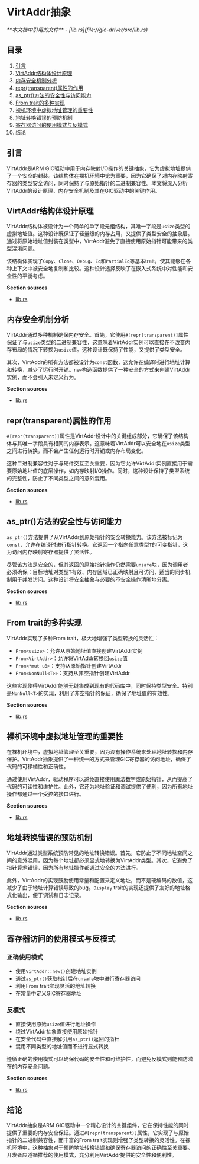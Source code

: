 # VirtAddr抽象

<cite>
**本文档中引用的文件**  
- [lib.rs](file://gic-driver/src/lib.rs)
</cite>

## 目录
1. [引言](#引言)
2. [VirtAddr结构体设计原理](#virtaddr结构体设计原理)
3. [内存安全机制分析](#内存安全机制分析)
4. [repr(transparent)属性的作用](#reprtransparent属性的作用)
5. [as_ptr()方法的安全性与访问能力](#as_ptr方法的安全性与访问能力)
6. [From trait的多种实现](#from-trait的多种实现)
7. [裸机环境中虚拟地址管理的重要性](#裸机环境中虚拟地址管理的重要性)
8. [地址转换错误的预防机制](#地址转换错误的预防机制)
9. [寄存器访问的使用模式与反模式](#寄存器访问的使用模式与反模式)
10. [结论](#结论)

## 引言
VirtAddr是ARM GIC驱动中用于内存映射I/O操作的关键抽象，它为虚拟地址提供了一个安全的封装。该结构体在裸机环境中尤为重要，因为它确保了对内存映射寄存器的类型安全访问，同时保持了与原始指针的二进制兼容性。本文将深入分析VirtAddr的设计原理、内存安全机制及其在GIC驱动中的关键作用。

## VirtAddr结构体设计原理
VirtAddr结构体被设计为一个简单的单字段元组结构，其唯一字段是`usize`类型的虚拟地址值。这种设计既保证了轻量级的内存占用，又提供了类型安全的抽象层。通过将原始地址值封装在类型中，VirtAddr避免了直接使用原始指针可能带来的类型混淆问题。

该结构体实现了`Copy`、`Clone`、`Debug`、`Eq`和`PartialEq`等基本trait，使其能够在各种上下文中被安全地复制和比较。这种设计选择反映了在嵌入式系统中对性能和安全性的平衡考虑。

**Section sources**
- [lib.rs](file://gic-driver/src/lib.rs#L53-L111)

## 内存安全机制分析
VirtAddr通过多种机制确保内存安全。首先，它使用`#[repr(transparent)]`属性保证了与`usize`类型的二进制兼容性，这意味着VirtAddr实例可以直接在不改变内存布局的情况下转换为`usize`值。这种设计既保持了性能，又提供了类型安全。

其次，VirtAddr的所有方法都被设计为`const`函数，这允许在编译时进行地址计算和转换，减少了运行时开销。`new`构造函数提供了一种安全的方式来创建VirtAddr实例，而不会引入未定义行为。

**Section sources**
- [lib.rs](file://gic-driver/src/lib.rs#L0-L51)

## repr(transparent)属性的作用
`#[repr(transparent)]`属性是VirtAddr设计中的关键组成部分，它确保了该结构体与其唯一字段具有相同的内存表示。这意味着VirtAddr可以安全地在`usize`类型之间进行转换，而不会产生任何运行时开销或内存布局变化。

这种二进制兼容性对于与硬件交互至关重要，因为它允许VirtAddr实例直接用于需要原始地址值的底层操作，如内存映射I/O操作。同时，这种设计保持了类型系统的完整性，防止了不同类型之间的意外混用。

**Section sources**
- [lib.rs](file://gic-driver/src/lib.rs#L53-L111)

## as_ptr()方法的安全性与访问能力
`as_ptr()`方法提供了从VirtAddr到原始指针的安全转换能力。该方法被标记为`const`，允许在编译时进行指针转换。它返回一个指向任意类型`T`的可变指针，这为访问内存映射寄存器提供了灵活性。

尽管该方法是安全的，但其返回的原始指针操作仍然需要`unsafe`块，因为调用者必须确保：目标地址对类型`T`有效、内存区域已正确映射且可访问、适当的同步机制用于并发访问。这种设计将安全抽象与必要的不安全操作清晰地分离。

**Section sources**
- [lib.rs](file://gic-driver/src/lib.rs#L53-L111)

## From trait的多种实现
VirtAddr实现了多种From trait，极大地增强了类型转换的灵活性：

- `From<usize>`：允许从原始地址值直接创建VirtAddr实例
- `From<VirtAddr>`：允许将VirtAddr转换回`usize`值
- `From<*mut u8>`：支持从原始指针创建VirtAddr
- `From<NonNull<T>>`：支持从非空指针创建VirtAddr

这些实现使得VirtAddr能够无缝集成到现有的代码库中，同时保持类型安全。特别是`NonNull<T>`的实现，利用了非空指针的保证，确保了地址值的有效性。

**Section sources**
- [lib.rs](file://gic-driver/src/lib.rs#L83-L95)

## 裸机环境中虚拟地址管理的重要性
在裸机环境中，虚拟地址管理至关重要，因为没有操作系统来处理地址转换和内存保护。VirtAddr抽象提供了一种统一的方式来管理GIC寄存器的访问地址，确保了代码的可移植性和正确性。

通过使用VirtAddr，驱动程序可以避免直接使用魔法数字或原始指针，从而提高了代码的可读性和维护性。此外，它还为地址验证和调试提供了便利，因为所有地址操作都通过一个受控的接口进行。

**Section sources**
- [lib.rs](file://gic-driver/src/lib.rs#L0-L51)

## 地址转换错误的预防机制
VirtAddr通过类型系统预防常见的地址转换错误。首先，它防止了不同地址空间之间的意外混用，因为每个地址都必须显式地转换为VirtAddr类型。其次，它避免了指针算术错误，因为所有地址操作都通过安全的方法进行。

此外，VirtAddr的实现鼓励使用常量和配置来定义地址，而不是硬编码的数值，这减少了由于地址计算错误导致的bug。`Display` trait的实现还提供了友好的地址格式化输出，便于调试和日志记录。

**Section sources**
- [lib.rs](file://gic-driver/src/lib.rs#L109-L111)

## 寄存器访问的使用模式与反模式
### 正确使用模式
- 使用`VirtAddr::new()`创建地址实例
- 通过`as_ptr()`获取指针后在`unsafe`块中进行寄存器访问
- 利用From trait实现灵活的地址转换
- 在常量中定义GIC寄存器地址

### 反模式
- 直接使用原始`usize`值进行地址操作
- 绕过VirtAddr抽象直接使用原始指针
- 在安全代码中直接解引用`as_ptr()`返回的指针
- 混用不同类型的地址值而不进行显式转换

遵循正确的使用模式可以确保代码的安全性和可维护性，而避免反模式则能预防潜在的内存安全问题。

**Section sources**
- [lib.rs](file://gic-driver/src/lib.rs#L53-L111)

## 结论
VirtAddr抽象是ARM GIC驱动中一个精心设计的关键组件，它在保持性能的同时提供了重要的内存安全保证。通过`#[repr(transparent)]`属性，它实现了与原始指针的二进制兼容性，而丰富的From trait实现则增强了类型转换的灵活性。在裸机环境中，这种抽象对于预防地址转换错误和确保寄存器访问的正确性至关重要。开发者应遵循推荐的使用模式，充分利用VirtAddr提供的安全性和便利性。